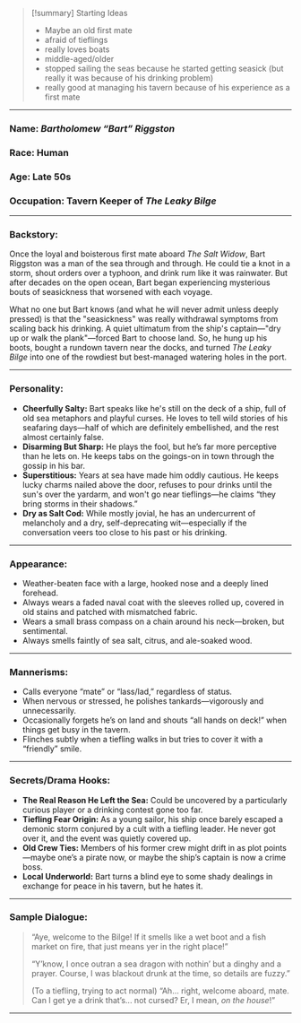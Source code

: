 
> [!summary] Starting Ideas
> - Maybe an old first mate
> - afraid of tieflings
> - really loves boats
> - middle-aged/older
> - stopped sailing the seas because he started getting seasick (but really it was because of his drinking problem)
> - really good at managing his tavern because of his experience as a first mate

---

### **Name:** *Bartholomew “Bart” Riggston*

### **Race:** Human

### **Age:** Late 50s

### **Occupation:** Tavern Keeper of *The Leaky Bilge*

---

### **Backstory:**

Once the loyal and boisterous first mate aboard *The Salt Widow*, Bart Riggston was a man of the sea through and through. He could tie a knot in a storm, shout orders over a typhoon, and drink rum like it was rainwater. But after decades on the open ocean, Bart began experiencing mysterious bouts of seasickness that worsened with each voyage.

What no one but Bart knows (and what he will never admit unless deeply pressed) is that the "seasickness" was really withdrawal symptoms from scaling back his drinking. A quiet ultimatum from the ship's captain—"dry up or walk the plank"—forced Bart to choose land. So, he hung up his boots, bought a rundown tavern near the docks, and turned *The Leaky Bilge* into one of the rowdiest but best-managed watering holes in the port.

---

### **Personality:**

* **Cheerfully Salty:** Bart speaks like he's still on the deck of a ship, full of old sea metaphors and playful curses. He loves to tell wild stories of his seafaring days—half of which are definitely embellished, and the rest almost certainly false.
* **Disarming But Sharp:** He plays the fool, but he’s far more perceptive than he lets on. He keeps tabs on the goings-on in town through the gossip in his bar.
* **Superstitious:** Years at sea have made him oddly cautious. He keeps lucky charms nailed above the door, refuses to pour drinks until the sun's over the yardarm, and won't go near tieflings—he claims “they bring storms in their shadows.”
* **Dry as Salt Cod:** While mostly jovial, he has an undercurrent of melancholy and a dry, self-deprecating wit—especially if the conversation veers too close to his past or his drinking.

---

### **Appearance:**

* Weather-beaten face with a large, hooked nose and a deeply lined forehead.
* Always wears a faded naval coat with the sleeves rolled up, covered in old stains and patched with mismatched fabric.
* Wears a small brass compass on a chain around his neck—broken, but sentimental.
* Always smells faintly of sea salt, citrus, and ale-soaked wood.

---

### **Mannerisms:**

* Calls everyone “mate” or “lass/lad,” regardless of status.
* When nervous or stressed, he polishes tankards—vigorously and unnecessarily.
* Occasionally forgets he’s on land and shouts “all hands on deck!” when things get busy in the tavern.
* Flinches subtly when a tiefling walks in but tries to cover it with a “friendly” smile.

---

### **Secrets/Drama Hooks:**

* **The Real Reason He Left the Sea:** Could be uncovered by a particularly curious player or a drinking contest gone too far.
* **Tiefling Fear Origin:** As a young sailor, his ship once barely escaped a demonic storm conjured by a cult with a tiefling leader. He never got over it, and the event was quietly covered up.
* **Old Crew Ties:** Members of his former crew might drift in as plot points—maybe one’s a pirate now, or maybe the ship’s captain is now a crime boss.
* **Local Underworld:** Bart turns a blind eye to some shady dealings in exchange for peace in his tavern, but he hates it.

---

### **Sample Dialogue:**

> “Aye, welcome to the Bilge! If it smells like a wet boot and a fish market on fire, that just means yer in the right place!”
>
> “Y’know, I once outran a sea dragon with nothin’ but a dinghy and a prayer. Course, I was blackout drunk at the time, so details are fuzzy.”
>
> (To a tiefling, trying to act normal) “Ah... right, welcome aboard, mate. Can I get ye a drink that’s... not cursed? Er, I mean, *on the house*!”

---
